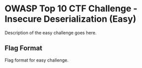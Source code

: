 # OWASP Top 10 CTF Challenge - Insecure Deserialization (Easy)
Description of the easy challenge goes here.

## Flag Format
Flag format for easy challenge.
